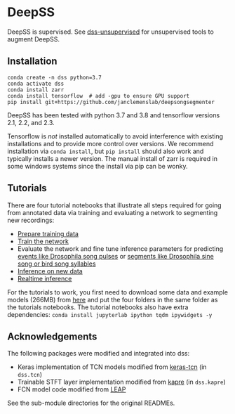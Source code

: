 # DeepSS
DeepSS is supervised. See [dss-unsupervised](https://github.com/janclemenslab/dss-unsupervised) for unsupervised tools to augment DeepSS.

## Installation

```shell
conda create -n dss python=3.7
conda activate dss
conda install zarr
conda install tensorflow  # add -gpu to ensure GPU support
pip install git+https://github.com/janclemenslab/deepsongsegmenter
```
DeepSS has been tested with python 3.7 and 3.8 and tensorflow versions 2.1, 2.2, and 2.3.

Tensorflow is *not* installed automatically to avoid interference with existing installations and to provide more control over versions. We recommend installation via `conda install`, but `pip install` should also work and typically installs a newer version. The manual install of zarr is required in some windows systems since the install via pip can be wonky.


## Tutorials
There are four tutorial notebooks that illustrate all steps required for going from annotated data via training and evaluating a network to segmenting new recordings:

- [Prepare training data](tutorials/1_prepare_data.ipynb)
- [Train the network](tutorials/2_training.ipynb)
- Evaluate the network and fine tune inference parameters for predicting [events like Drosophila song pulses](tutorials/3a_evaluate_events.ipynb) or [segments like Drosophila sine song or bird song syllables](tutorials/3b_evaluate_segments.ipynb)
- [Inference on new data](tutorials/4_inference.ipynb)
- [Realtime inference](tutorials/5_realtime.ipynb)

For the tutorials to work, you first need to download some data and example models (266MB) from [here](https://www.dropbox.com/sh/wnj3389k8ei8i1c/AACy7apWxW87IS_fBjI8-7WDa?dl=0) and put the four folders in the same folder as the tutorials notebooks. The tutorial notebooks also have extra dependencies:
`conda install jupyterlab ipython tqdm ipywidgets -y`


## Acknowledgements
The following packages were modified and integrated into dss:

- Keras implementation of TCN models modified from [keras-tcn](https://github.com/philipperemy/keras-tcn) (in `dss.tcn`)
- Trainable STFT layer implementation modified from [kapre](https://github.com/keunwoochoi/kapre) (in `dss.kapre`)
- FCN model code modified from [LEAP](https://github.com/talmo/leap)

See the sub-module directories for the original READMEs.
